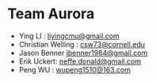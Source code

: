 # Team Aurora
- Ying LI	: liyingcmu@gmail.com
- Christian Welling	: csw73@cornell.edu			
- Jason Benner	jbenner1984@gmail.com
- Erik Uckert:	neffe.donald@gmail.com
- Peng WU	: wupeng1510@163.com
